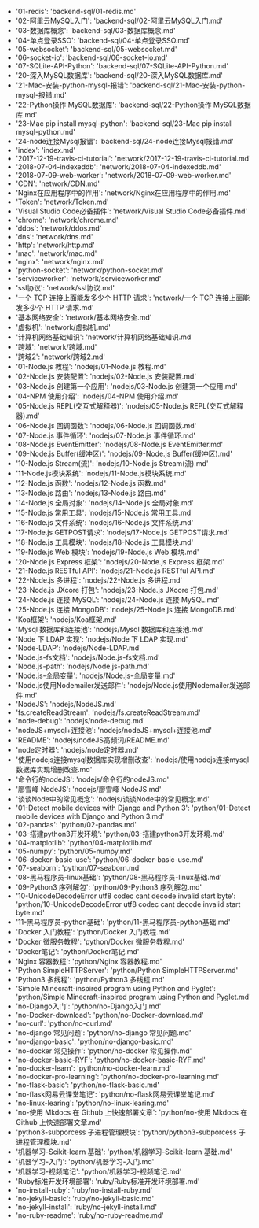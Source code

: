 - '01-redis': 'backend-sql/01-redis.md'
- '02-阿里云MySQL入门': 'backend-sql/02-阿里云MySQL入门.md'
- '03-数据库概念': 'backend-sql/03-数据库概念.md'
- '04-单点登录SSO': 'backend-sql/04-单点登录SSO.md'
- '05-websocket': 'backend-sql/05-websocket.md'
- '06-socket-io': 'backend-sql/06-socket-io.md'
- '07-SQLite-API-Python': 'backend-sql/07-SQLite-API-Python.md'
- '20-深入MySQL数据库': 'backend-sql/20-深入MySQL数据库.md'
- '21-Mac-安装-python-mysql-报错': 'backend-sql/21-Mac-安装-python-mysql-报错.md'
- '22-Python操作 MySQL数据库': 'backend-sql/22-Python操作 MySQL数据库.md'
- '23-Mac pip install mysql-python': 'backend-sql/23-Mac pip install mysql-python.md'
- '24-node连接Mysql报错': 'backend-sql/24-node连接Mysql报错.md'
- 'index': 'index.md'
- '2017-12-19-travis-ci-tutorial': 'network/2017-12-19-travis-ci-tutorial.md'
- '2018-07-04-indexeddb': 'network/2018-07-04-indexeddb.md'
- '2018-07-09-web-worker': 'network/2018-07-09-web-worker.md'
- 'CDN': 'network/CDN.md'
- 'Nginx在应用程序中的作用': 'network/Nginx在应用程序中的作用.md'
- 'Token': 'network/Token.md'
- 'Visual Studio Code必备插件': 'network/Visual Studio Code必备插件.md'
- 'chrome': 'network/chrome.md'
- 'ddos': 'network/ddos.md'
- 'dns': 'network/dns.md'
- 'http': 'network/http.md'
- 'mac': 'network/mac.md'
- 'nginx': 'network/nginx.md'
- 'python-socket': 'network/python-socket.md'
- 'serviceworker': 'network/serviceworker.md'
- 'ssl协议': 'network/ssl协议.md'
- '一个 TCP 连接上面能发多少个 HTTP 请求': 'network/一个 TCP 连接上面能发多少个 HTTP 请求.md'
- '基本网络安全': 'network/基本网络安全.md'
- '虚拟机': 'network/虚拟机.md'
- '计算机网络基础知识': 'network/计算机网络基础知识.md'
- '跨域': 'network/跨域.md'
- '跨域2': 'network/跨域2.md'
- '01-Node.js 教程': 'nodejs/01-Node.js 教程.md'
- '02-Node.js 安装配置': 'nodejs/02-Node.js 安装配置.md'
- '03-Node.js 创建第一个应用': 'nodejs/03-Node.js 创建第一个应用.md'
- '04-NPM 使用介绍': 'nodejs/04-NPM 使用介绍.md'
- '05-Node.js REPL(交互式解释器)': 'nodejs/05-Node.js REPL(交互式解释器).md'
- '06-Node.js 回调函数': 'nodejs/06-Node.js 回调函数.md'
- '07-Node.js 事件循环': 'nodejs/07-Node.js 事件循环.md'
- '08-Node.js EventEmitter': 'nodejs/08-Node.js EventEmitter.md'
- '09-Node.js Buffer(缓冲区)': 'nodejs/09-Node.js Buffer(缓冲区).md'
- '10-Node.js Stream(流)': 'nodejs/10-Node.js Stream(流).md'
- '11-Node.js模块系统': 'nodejs/11-Node.js模块系统.md'
- '12-Node.js 函数': 'nodejs/12-Node.js 函数.md'
- '13-Node.js 路由': 'nodejs/13-Node.js 路由.md'
- '14-Node.js 全局对象': 'nodejs/14-Node.js 全局对象.md'
- '15-Node.js 常用工具': 'nodejs/15-Node.js 常用工具.md'
- '16-Node.js 文件系统': 'nodejs/16-Node.js 文件系统.md'
- '17-Node.js GETPOST请求': 'nodejs/17-Node.js GETPOST请求.md'
- '18-Node.js 工具模块': 'nodejs/18-Node.js 工具模块.md'
- '19-Node.js Web 模块': 'nodejs/19-Node.js Web 模块.md'
- '20-Node.js Express 框架': 'nodejs/20-Node.js Express 框架.md'
- '21-Node.js RESTful API': 'nodejs/21-Node.js RESTful API.md'
- '22-Node.js 多进程': 'nodejs/22-Node.js 多进程.md'
- '23-Node.js JXcore 打包': 'nodejs/23-Node.js JXcore 打包.md'
- '24-Node.js 连接 MySQL': 'nodejs/24-Node.js 连接 MySQL.md'
- '25-Node.js 连接 MongoDB': 'nodejs/25-Node.js 连接 MongoDB.md'
- 'Koa框架': 'nodejs/Koa框架.md'
- 'Mysql 数据库和连接池': 'nodejs/Mysql 数据库和连接池.md'
- 'Node 下 LDAP 实现': 'nodejs/Node 下 LDAP 实现.md'
- 'Node-LDAP': 'nodejs/Node-LDAP.md'
- 'Node.js-fs文档': 'nodejs/Node.js-fs文档.md'
- 'Node.js-path': 'nodejs/Node.js-path.md'
- 'Node.js-全局变量': 'nodejs/Node.js-全局变量.md'
- 'Node.js使用Nodemailer发送邮件': 'nodejs/Node.js使用Nodemailer发送邮件.md'
- 'NodeJS': 'nodejs/NodeJS.md'
- 'fs.createReadStream': 'nodejs/fs.createReadStream.md'
- 'node-debug': 'nodejs/node-debug.md'
- 'nodeJS+mysql+连接池': 'nodejs/nodeJS+mysql+连接池.md'
- 'README': 'nodejs/nodeJS高频词/README.md'
- 'node定时器': 'nodejs/node定时器.md'
- '使用nodejs连接mysql数据库实现增删改查': 'nodejs/使用nodejs连接mysql数据库实现增删改查.md'
- '命令行的nodeJS': 'nodejs/命令行的nodeJS.md'
- '廖雪峰 NodeJS': 'nodejs/廖雪峰 NodeJS.md'
- '谈谈Node中的常见概念': 'nodejs/谈谈Node中的常见概念.md'
- '01-Detect mobile devices with Django and Python 3': 'python/01-Detect mobile devices with Django and Python 3.md'
- '02-pandas': 'python/02-pandas.md'
- '03-搭建python3开发环境': 'python/03-搭建python3开发环境.md'
- '04-matplotlib': 'python/04-matplotlib.md'
- '05-numpy': 'python/05-numpy.md'
- '06-docker-basic-use': 'python/06-docker-basic-use.md'
- '07-seaborn': 'python/07-seaborn.md'
- '08-黑马程序员-linux基础': 'python/08-黑马程序员-linux基础.md'
- '09-Python3 序列解包': 'python/09-Python3 序列解包.md'
- '10-UnicodeDecodeError utf8 codec cant decode invalid start byte': 'python/10-UnicodeDecodeError utf8 codec cant decode invalid start byte.md'
- '11-黑马程序员-python基础': 'python/11-黑马程序员-python基础.md'
- 'Docker 入门教程': 'python/Docker 入门教程.md'
- 'Docker 微服务教程': 'python/Docker 微服务教程.md'
- 'Docker笔记': 'python/Docker笔记.md'
- 'Nginx 容器教程': 'python/Nginx 容器教程.md'
- 'Python SimpleHTTPServer': 'python/Python SimpleHTTPServer.md'
- 'Python3 多线程': 'python/Python3 多线程.md'
- 'Simple Minecraft-inspired program using Python and Pyglet': 'python/Simple Minecraft-inspired program using Python and Pyglet.md'
- 'no-Django入门': 'python/no-Django入门.md'
- 'no-Docker-download': 'python/no-Docker-download.md'
- 'no-curl': 'python/no-curl.md'
- 'no-django 常见问题': 'python/no-django 常见问题.md'
- 'no-django-basic': 'python/no-django-basic.md'
- 'no-docker 常见操作': 'python/no-docker 常见操作.md'
- 'no-docker-basic-RYF': 'python/no-docker-basic-RYF.md'
- 'no-docker-learn': 'python/no-docker-learn.md'
- 'no-docker-pro-learning': 'python/no-docker-pro-learning.md'
- 'no-flask-basic': 'python/no-flask-basic.md'
- 'no-flask网易云课堂笔记': 'python/no-flask网易云课堂笔记.md'
- 'no-linux-learing': 'python/no-linux-learing.md'
- 'no-使用 Mkdocs 在 Github 上快速部署文章': 'python/no-使用 Mkdocs 在 Github 上快速部署文章.md'
- 'python3-subporcess 子进程管理模块': 'python/python3-subporcess 子进程管理模块.md'
- '机器学习-Scikit-learn 基础': 'python/机器学习-Scikit-learn 基础.md'
- '机器学习-入门': 'python/机器学习-入门.md'
- '机器学习-视频笔记': 'python/机器学习-视频笔记.md'
- 'Ruby标准开发环境部署': 'ruby/Ruby标准开发环境部署.md'
- 'no-install-ruby': 'ruby/no-install-ruby.md'
- 'no-jekyll-basic': 'ruby/no-jekyll-basic.md'
- 'no-jekyll-install': 'ruby/no-jekyll-install.md'
- 'no-ruby-readme': 'ruby/no-ruby-readme.md'
